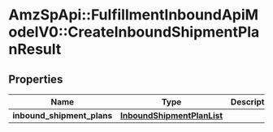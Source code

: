 # AmzSpApi::FulfillmentInboundApiModelV0::CreateInboundShipmentPlanResult

## Properties
Name | Type | Description | Notes
------------ | ------------- | ------------- | -------------
**inbound_shipment_plans** | [**InboundShipmentPlanList**](InboundShipmentPlanList.md) |  | [optional] 

